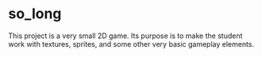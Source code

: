 # so_long
This project is a very small 2D game. Its purpose is to make the student work with textures, sprites, and some other very basic gameplay elements.
